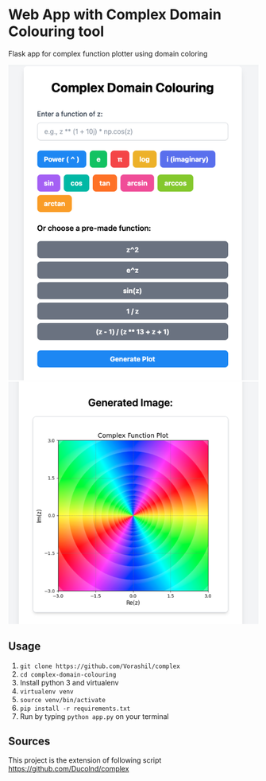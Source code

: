 # Web App with  Complex Domain Colouring tool
Flask app for complex function plotter using domain coloring

![Screenshot 2024-09-19 at 10.25.22.png](./static/demo-1.png)
![Screenshot 2024-09-19 at 10.25.14.png](./static/demo-2.png)

## Usage
 1. `git clone https://github.com/Vorashil/complex`
 2. `cd complex-domain-colouring`
 3. Install python 3 and virtualenv
 4. `virtualenv venv`
 5. `source venv/bin/activate`
 6. `pip install -r requirements.txt`
 7. Run by typing `python app.py` on your terminal

## Sources
This project is the extension of following script
https://github.com/Ducolnd/complex

